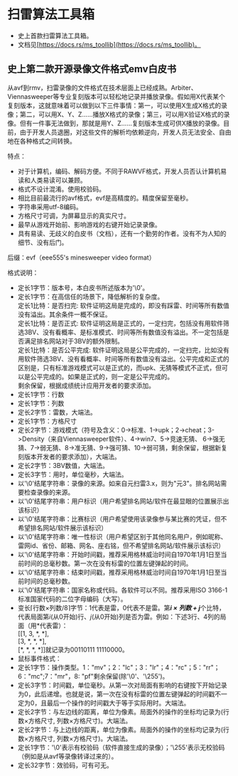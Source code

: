 # 扫雷算法工具箱
- 史上首款扫雷算法工具箱。
- 文档见[https://docs.rs/ms_toollib](https://docs.rs/ms_toollib)。


## 史上第二款开源录像文件格式emv白皮书

从avf到rmv，扫雷录像的文件格式在技术层面上已经成熟。Arbiter、Viennasweeper等专业复刻版本可以轻松地记录并播放录像。假如用X代表某个复刻版本，这就意味着可以做到以下三件事情：第一，可以使用X生成X格式的录像；第二，可以用X、Y、Z……播放X格式的录像；第三，可以用X验证X格式的录像。但有一件事无法做到，那就是用Y、Z……复刻版本生成可供X播放的录像。目前，由于开发人员退圈，对这些文件的解析均依赖逆向，开发人员无法安全、自由地在各种格式之间转换。

特点：
- 对于计算机，编码、解码方便。不同于RAWVF格式，开发人员否认计算机易读和人类易读可以兼顾。
- 格式不设计混淆。使用校验码。
- 相比目前最流行的avf格式，evf是高精度的。精度保留至毫秒。
- 字符串采用utf-8编码。
- 方格尺寸可调，为屏幕显示的真实尺寸。
- 最早从游戏开始前、影响游戏的右键开始记录录像。
- 具有易读、无歧义的白皮书（文档），还有一个勤劳的作者。没有不为人知的细节、没有后门。  

后缀：evf（eee555's minesweeper video format）  

格式说明：  

- 定长1字节：版本号，本白皮书所述版本为'\0'。  
- 定长1字节：在高信任的场景下，降低解析的复杂度。  
         定长1比特：是否扫完: 软件证明这局是完成的，即没有踩雷、时间等所有数值没有溢出。其余条件一概不保证。  
         定长1比特：是否正式: 软件证明这局是正式的，一定扫完，包括没有用软件筛选3BV、没有看概率、是标准模式、时间等所有数值没有溢出。不一定包括是否满足排名网站对于3BV的额外限制。  
         定长1比特：是否公平完成: 软件证明这局是公平完成的，一定扫完，比如没有用软件筛选3BV、没有看概率、时间等所有数值没有溢出。公平完成和正式的区别是，只有标准游戏模式可以是正式的，而upk、无猜等模式不正式，但可以是公平完成的。如果是正式的，则一定是公平完成的。  
         剩余保留，根据成绩统计应用开发者的要求添加。
- 定长1字节：行数
- 定长1字节：列数
- 定长2字节：雷数，大端法。
- 定长1字节：方格尺寸
- 定长2字节：游戏模式（符号及含义：0->标准、1->upk；2->cheat；3->Density（来自Viennasweeper软件）、4->win7、5->竞速无猜、
         6->强无猜、7->弱无猜、8->准无猜、9->强可猜、10->弱可猜，剩余保留，根据新复刻版本开发者的要求添加），大端法。
- 定长2字节：3BV数值，大端法。
- 定长3字节：用时，单位毫秒，大端法。
- 以'\0'结尾字符串：录像的来源。如来自元扫雷3.x，则为"元3"。排名网站需要检查录像的来源。
- 以'\0'结尾字符串：用户标识（用户希望排名网站/软件在最显眼的位置展示出该标识）
- 以'\0'结尾字符串：比赛标识（用户希望使用该录像参与某比赛的凭证，但不希望排名网站/软件展示该标识）
- 以'\0'结尾字符串：唯一性标识（用户希望区别于其他同名用户，例如昵称、雷网id、省份、邮箱、网名、座右铭，但不希望排名网站/软件展示该标识）
- 以'\0'结尾字符串：开始时间戳，推荐采用格林威治时间自1970年1月1日至当前时间的总毫秒数。第一次在没有标雷的位置左键弹起的时间。
- 以'\0'结尾字符串：结束时间戳，推荐采用格林威治时间自1970年1月1日至当前时间的总毫秒数。
- 以'\0'结尾字符串：国家名称或代码。各软件可以不同。推荐采用ISO 3166-1标准国家代码的二位字母编码（大写）。
- 变长⌈行数×列数/8⌉字节：1代表是雷，0代表不是雷。第***i × 列数 + j***个比特，代表局面第*i*(从0开始)行、*j*(从0开始)列是否为雷。例如：下述3行、4列的局面（用*代表雷）：  
        [[1, 3, &ast;, &ast;],  
         [3, &ast;, &ast;, &ast;],  
         [&ast;, &ast;, &ast;, &ast;]]就记录为00110111 11110000。  
- 鼠标事件格式：
- 定长1字节：操作类型。1："mv"；2："lc"；3："lr"；4："rc"；5："rr"；6："mc";7："mr"，8: "pf"剩余保留(除'\0'、'\255')。
- 定长3字节：时间戳，单位毫秒。从第一次对局面有影响的右键按下开始记录为0，此后递增。也就是说，第一次在没有标雷的位置左键弹起的时间戳不一定为0，且最后一个操作的时间戳大于等于实际用时。大端法。
- 定长2字节：与左边线的距离，单位为像素。局面外的操作的坐标均记录为(行数×方格尺寸, 列数×方格尺寸)。大端法。
- 定长2字节：与上边线的距离，单位为像素。局面外的操作的坐标均记录为(行数×方格尺寸, 列数×方格尺寸)。大端法。
- 定长1字节：'\0'表示有校验码（软件直接生成的录像）；'\255'表示无校验码（例如是从avf等录像转译过来的）。
- 定长32字节：效验码，可有可无。



